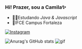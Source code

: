 ### Hi! Prazer, sou a Camila✨
- 👩‍💻Estudando _Java & Javascript_
- 🏫IFCE Campus Fortaleza

[![Instagram](https://img.shields.io/badge/Instagram-E4405F?style=for-the-badge&logo=instagram&logoColor=white)](https://instagram.com/jessi_kaa01)

![Anurag's GitHub stats](https://github-readme-stats.vercel.app/api?username=Cam1ss&show_icons=true&theme=radical) ![gif](https://user-images.githubusercontent.com/125037138/218316490-3707a0f6-7111-4a49-bf37-261551580f02.gif)
